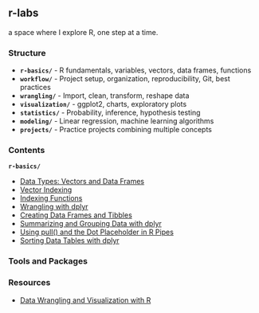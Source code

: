 ## r-labs

a space where I explore R, one step at a time.


### Structure

- **`r-basics/`** - R fundamentals, variables, vectors, data frames, functions
- **`workflow/`** - Project setup, organization, reproducibility, Git, best practices  
- **`wrangling/`** - Import, clean, transform, reshape data
- **`visualization/`** - ggplot2, charts, exploratory plots
- **`statistics/`** - Probability, inference, hypothesis testing
- **`modeling/`** - Linear regression, machine learning algorithms
- **`projects/`** - Practice projects combining multiple concepts

### Contents

**`r-basics/`**
- [Data Types: Vectors and Data Frames](r-basics/01-03-01-data-types-vectors-data-frames.md)
- [Vector Indexing](r-basics/03-01-01-indexing.md)
- [Indexing Functions](r-basics/03-01-02-indexing-functions.md)
- [Wrangling with dplyr](r-basics/03-02-01-dplyr-wrangling.md)
- [Creating Data Frames and Tibbles](r-basics/03-02-02-data-frames-and-tibbles.md)
- [Summarizing and Grouping Data with dplyr](r-basics/03-04-01-dplyr-summarizing-grouping.md)
- [Using pull() and the Dot Placeholder in R Pipes](r-basics/03-04-02-pull-dot-r-pipes.md)
- [Sorting Data Tables with dplyr](r-basics/03-04-03-dplyr-sorting.md)

### Tools and Packages

### Resources

- [Data Wrangling and Visualization with R](https://rafalab.dfci.harvard.edu/dsbook-part-1/)
